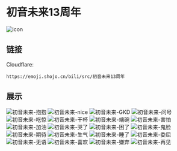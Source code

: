 # 初音未来13周年
![icon](https://emoji.shojo.cn/bili/src/初音未来13周年/icon.png)
## 链接
Cloudflare:
```
https://emoji.shojo.cn/bili/src/初音未来13周年
```
## 展示
![初音未来-抱抱](https://emoji.shojo.cn/bili/src/初音未来13周年/初音未来-抱抱.png)
![初音未来-nice](https://emoji.shojo.cn/bili/src/初音未来13周年/初音未来-nice.png)
![初音未来-GKD](https://emoji.shojo.cn/bili/src/初音未来13周年/初音未来-GKD.png)
![初音未来-问号](https://emoji.shojo.cn/bili/src/初音未来13周年/初音未来-问号.png)
![初音未来-吃惊](https://emoji.shojo.cn/bili/src/初音未来13周年/初音未来-吃惊.png)
![初音未来-干杯](https://emoji.shojo.cn/bili/src/初音未来13周年/初音未来-干杯.png)
![初音未来-端碗](https://emoji.shojo.cn/bili/src/初音未来13周年/初音未来-端碗.png)
![初音未来-害怕](https://emoji.shojo.cn/bili/src/初音未来13周年/初音未来-害怕.png)
![初音未来-加油](https://emoji.shojo.cn/bili/src/初音未来13周年/初音未来-加油.png)
![初音未来-哭了](https://emoji.shojo.cn/bili/src/初音未来13周年/初音未来-哭了.png)
![初音未来-困了](https://emoji.shojo.cn/bili/src/初音未来13周年/初音未来-困了.png)
![初音未来-鬼脸](https://emoji.shojo.cn/bili/src/初音未来13周年/初音未来-鬼脸.png)
![初音未来-期待](https://emoji.shojo.cn/bili/src/初音未来13周年/初音未来-期待.png)
![初音未来-生气](https://emoji.shojo.cn/bili/src/初音未来13周年/初音未来-生气.png)
![初音未来-睡了](https://emoji.shojo.cn/bili/src/初音未来13周年/初音未来-睡了.png)
![初音未来-委屈](https://emoji.shojo.cn/bili/src/初音未来13周年/初音未来-委屈.png)
![初音未来-无语](https://emoji.shojo.cn/bili/src/初音未来13周年/初音未来-无语.png)
![初音未来-喜欢](https://emoji.shojo.cn/bili/src/初音未来13周年/初音未来-喜欢.png)
![初音未来-嫌弃](https://emoji.shojo.cn/bili/src/初音未来13周年/初音未来-嫌弃.png)
![初音未来-再见](https://emoji.shojo.cn/bili/src/初音未来13周年/初音未来-再见.png)
